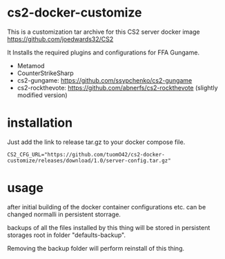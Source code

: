 # cs2-docker-customize


This is a customization tar archive for this CS2 server docker image https://github.com/joedwards32/CS2 

It Installs the required plugins and configurations for FFA Gungame.

- Metamod
- CounterStrikeSharp
- cs2-gungame: https://github.com/ssypchenko/cs2-gungame
- cs2-rockthevote: https://github.com/abnerfs/cs2-rockthevote (slightly modified version)

# installation

Just add the link to release tar.gz to your docker compose file.

```
CS2_CFG_URL="https://github.com/tuomO42/cs2-docker-customize/releases/download/1.0/server-config.tar.gz"
```

# usage

after initial building of the docker container configurations etc. can be changed normalli in persistent storrage.

backups of all the files installed by this thing will be stored in persistent storages root in folder "defaults-backup". 

Removing the backup folder will perform reinstall of this thing. 
